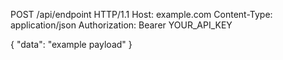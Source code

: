 POST /api/endpoint HTTP/1.1
Host: example.com
Content-Type: application/json
Authorization: Bearer YOUR_API_KEY

{
  "data": "example payload"
}
